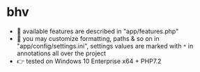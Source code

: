 # bhv

- :honeybee: available features are described in "app/features.php"
- :honeybee: you may customize formatting, paths & so on in "app/config/settings.ini", settings values are marked with `*`  in annotations all over the project
- :point_right: tested on Windows 10 Enterprise x64 + PHP7.2
